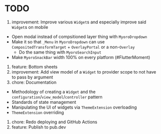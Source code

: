 # TODO

1. improvement: Improve various `Widget`s and especially improve said `Widget`s on mobile

- Open modal instead of compsitioned layer thing with `MyoroDropdown`
- Make it so that `_Menu` in `MyoroDropdown` can use `CompositedTransformTarget` + `OverlayPortal` or a non-`Overlay`
  - Do the same thing with `MyoroSearchInput`
- Make `MyoroSnackBar` width 100% on every platform (#FlutterMoment)

1. feature: Bottom sheets
1. improvement: Add view model of a `Widget` to provider scope to not have to pass by argument
1. chore: Documentation

- Methodology of creating a `Widget` and the `configuration`/`view_model`/`controller` pattern
- Standards of state management
- Manipulating the UI of widgets via `ThemeExtension` overloading
- `ThemeExtension` overriding

1. chore: Redo deploying and GitHub Actions
1. feature: Publish to pub.dev
